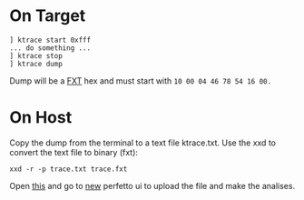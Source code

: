 
# On Target

```
] ktrace start 0xfff
... do something ...
] ktrace stop
] ktrace dump

```
Dump will be a [FXT](https://fuchsia.dev/fuchsia-src/reference/tracing/trace-format) hex and must start with `10 00 04 46 78 54 16 00.`

# On Host 

Copy the dump from the terminal to a text file ktrace.txt. Use the xxd to convert the text file to binary (fxt):

`
xxd -r -p trace.txt trace.fxt
`

Open [this](chrome://tracing/) and go to [new](https://ui.perfetto.dev/) perfetto ui to upload the file and make the analises.
